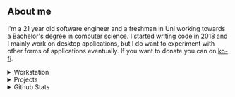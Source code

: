 ## About me
I'm a 21 year old software engineer and a freshman in Uni working towards a Bachelor's degree in computer science. I started writing code in 2018 and I mainly work on desktop applications, but I do want to experiment with other forms of applications eventually. If you want to donate you can on <a href="https://ko-fi.com/Anequit" target="_blank">ko-fi</a>.

<details>
<summary>Workstation</summary>

### Specs
<ul>
    <li>CPU: Ryzen 7 7800x3D</li>
    <li>GPU: Sapphire NITRO+ RX 7900XTX</li>
    <li>AIO: Arctic Liquid Freezer II 360</li>
    <li>RAM: G.SKILL Trident Z5 RGB 2x16GB</li>
    <li>MOBO: MSI MAG B650 TOMAHAWK WIFI</li>
    <li>SSD: SAMSUNG 980 Pro SSD 2TB M.2 NVMe</li>
    <li>SSD: SAMSUNG 980 SSD 1TB M.2 NVMe</li>
    <li>PSU: Corsair RM1000x 1000W 80+ Gold</li>
    <li>Case: Lian Li O11 Dynamic EVO</li>
    <li>Fans: Lian Li UNI FAN SL V2 120mm x10</li>
</ul>

### Peripherals
<ul>
    <li>Monitor: Dell Alienware AW2724DM</li>
    <li>Monitor: MSI Optix G27C5</li>
    <li>Keyboard: Razer Huntsman V2 TKL</li>
    <li>Mouse: Razer DeathAdder V3 Pro</li>
    <li>Mousepad: Razer Gigantus V2</li>
    <li>Microphone: Razer Siren V2 Pro</li>
    <li>Headphones: Sennheiser HD 6XX</li>
    <li>AMP: Schiit Magni+</li>
    <li>DAC: Schiit Modi+</li>
</ul>
</details>

<details>
    <summary>Projects</summary>

### Personal
<ul>
    <li><a href="https://github.com/Anequit/SCD" target="_blank">SCD</a></li>
    <li><a href="https://github.com/Anequit/win-optimizer" target="_blank">win-optimizer</a></li>
    <li><a href="https://github.com/Anequit/PasswordGenerator" target="_blank">PasswordGenerator</a></li>
    <li><a href="https://github.com/Anequit/winrar-activator" target="_blank">winrar-activator</a></li>
    <li><a href="https://github.com/Anequit/qBittorrentDiscordRelay" target="_blank">qBittorrentDiscordRelay</a></li>
    <li><a href="https://github.com/Anequit/VencordHelper" target="_blank">VencordHelper</a></li>
    <li><a href="https://github.com/Anequit/AudioImageEditor" target="_blank">AudioImageEditor</a></li>
    <li><a href="https://github.com/Anequit/Anecrypt" target="_blank">Anecrypt</a></li>
</ul>

### Contributions
<ul>
    <li><a href="https://github.com/izqalan/cy-client" target="_blank">cy client</a></li>
    <li><a href="https://github.com/dk-raw/express-messenger" target="_blank">express messenger</a></li>
</ul>
</details>

<details>
    <summary>Github Stats</summary>
    <p>
        <img src="https://github.com/Anequit/github-stats/blob/master/generated/overview.svg"/>
        <img src="https://github.com/Anequit/github-stats/blob/master/generated/languages.svg"/>
    </p>
</details>
